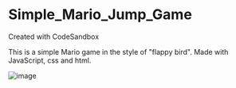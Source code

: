 # Simple_Mario_Jump_Game
Created with CodeSandbox


This is a simple Mario game in the style of "flappy bird".
Made with JavaScript, css and html.

![image](https://user-images.githubusercontent.com/106843146/230672967-1dc9b507-abbb-4c85-a0b8-2baa539d28c7.png)
